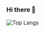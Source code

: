 ### Hi there 👋
<!--

[![Stanislaw's GitHub stats](https://github-readme-stats.vercel.app/api?username=StanislawHornaGitHub&rank_icon=github)](https://github.com/anuraghazra/github-readme-stats)
-->
![Top Langs](https://github-readme-stats-nine-ivory-60.vercel.app//api/top-langs/?username=StanislawHornaGitHub&langs_count=8&custom_title=Top%20Used%20%28incl.%20private%20repos%29)
<!--
**StanislawHornaGitHub/StanislawHornaGitHub** is a ✨ _special_ ✨ repository because its `README.md` (this file) appears on your GitHub profile.

Here are some ideas to get you started:

- 🔭 I’m currently working on ...
- 🌱 I’m currently learning ...
- 👯 I’m looking to collaborate on ...
- 🤔 I’m looking for help with ...
- 💬 Ask me about ...
- 📫 How to reach me: ...
- 😄 Pronouns: ...
- ⚡ Fun fact: ...
-->

